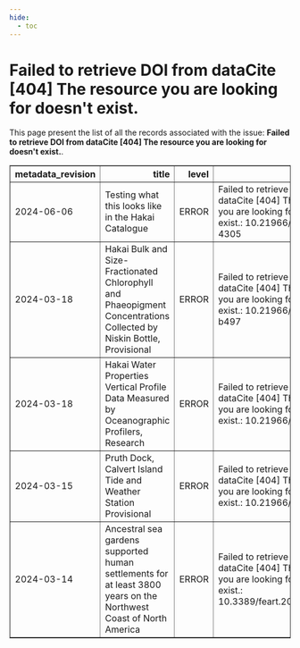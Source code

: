 ```yaml
---
hide:
  - toc
---
```

# Failed to retrieve DOI from dataCite [404] The resource you are looking for doesn't exist.

This page present the list of all the records associated with the issue: **Failed to retrieve DOI from dataCite [404] The resource you are looking for doesn't exist.**.

<table border="1" class="dataframe table table-striped table-hover table-sm" id="issues_table">
  <thead>
    <tr style="text-align: right;">
      <th>metadata_revision</th>
      <th>title</th>
      <th>level</th>
      <th>message</th>
    </tr>
  </thead>
  <tbody>
    <tr>
      <td>2024-06-06</td>
      <td>Testing what this looks like in the Hakai Catalogue</td>
      <td>ERROR</td>
      <td>Failed to retrieve DOI from dataCite [404] The resource you are looking for doesn't exist.: 10.21966/g4sn-4305</td>
    </tr>
    <tr>
      <td>2024-03-18</td>
      <td>Hakai Bulk and Size-Fractionated Chlorophyll and Phaeopigment Concentrations Collected by Niskin Bottle, Provisional</td>
      <td>ERROR</td>
      <td>Failed to retrieve DOI from dataCite [404] The resource you are looking for doesn't exist.: 10.21966/90h6-b497</td>
    </tr>
    <tr>
      <td>2024-03-18</td>
      <td>Hakai Water Properties Vertical Profile Data Measured by Oceanographic Profilers, Research</td>
      <td>ERROR</td>
      <td>Failed to retrieve DOI from dataCite [404] The resource you are looking for doesn't exist.: 10.21966/kace-2d24</td>
    </tr>
    <tr>
      <td>2024-03-15</td>
      <td>Pruth Dock, Calvert Island Tide and Weather Station Provisional</td>
      <td>ERROR</td>
      <td>Failed to retrieve DOI from dataCite [404] The resource you are looking for doesn't exist.: 10.21966/8d4w-sr07</td>
    </tr>
    <tr>
      <td>2024-03-14</td>
      <td>Ancestral sea gardens supported human settlements for at least 3800 years on the Northwest Coast of North America</td>
      <td>ERROR</td>
      <td>Failed to retrieve DOI from dataCite [404] The resource you are looking for doesn't exist.: 10.3389/feart.2022.988111</td>
    </tr>
  </tbody>
</table>

<script>
  document.addEventListener("DOMContentLoaded", function() {
    $(document).ready(function () {$("#issues_table").DataTable()});
  });
</script>